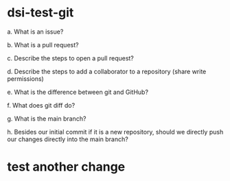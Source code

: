 # dsi-test-git

a. What is an issue?

b. What is a pull request?

c. Describe the steps to open a pull request?

d. Describe the steps to add a collaborator to a repository (share write permissions)

e. What is the difference between git and GitHub?

f. What does git diff do?

g. What is the main branch?

h. Besides our initial commit if it is a new repository, should we directly push our changes directly into the main branch?

# test another change
